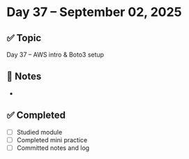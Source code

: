 # Day 37 – September 02, 2025

## ✅ Topic
Day 37 – AWS intro & Boto3 setup

## 📝 Notes
- 

## ✅ Completed
- [ ] Studied module
- [ ] Completed mini practice
- [ ] Committed notes and log
